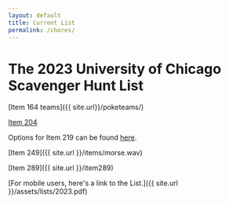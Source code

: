 ```yaml
---
layout: default
title: Current List
permalink: /chores/
---
```


# The 2023 University of Chicago Scavenger Hunt List

[Item 164 teams]({{ site.url}}/poketeams/)

[Item 204](https://bit.ly/tamsinimmersive)

Options for Item 219 can be found [here](https://docs.google.com/document/d/1ZteDwhz81TButMqZav6dUmX31XwZaqdMaF-E6XnRkX8/edit?usp=sharing).

[Item 249]({{ site.url }}/items/morse.wav)

[Item 289]({{ site.url }}/item289)

[For mobile users, here's a link to the List.]({{ site.url }}/assets/lists/2023.pdf)

<object data="../../assets/lists/2023.pdf" width="100%" height="600" type='application/pdf'></object>

